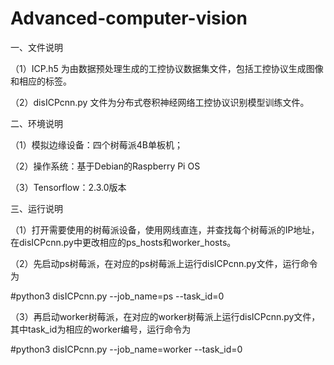 # Advanced-computer-vision
一、文件说明

（1）ICP.h5 为由数据预处理生成的工控协议数据集文件，包括工控协议生成图像和相应的标签。

（2）disICPcnn.py 文件为分布式卷积神经网络工控协议识别模型训练文件。

二、环境说明

（1）模拟边缘设备：四个树莓派4B单板机；

（2）操作系统：基于Debian的Raspberry Pi OS

（3）Tensorflow：2.3.0版本

三、运行说明

（1）打开需要使用的树莓派设备，使用网线直连，并查找每个树莓派的IP地址，在disICPcnn.py中更改相应的ps_hosts和worker_hosts。

（2）先启动ps树莓派，在对应的ps树莓派上运行disICPcnn.py文件，运行命令为

#python3 disICPcnn.py --job_name=ps --task_id=0

（3）再启动worker树莓派，在对应的worker树莓派上运行disICPcnn.py文件，其中task_id为相应的worker编号，运行命令为

#python3 disICPcnn.py --job_name=worker --task_id=0
